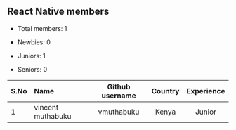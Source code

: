 ## React Native members

-   Total members: 1

-   Newbies: 0
-   Juniors: 1
-   Seniors: 0

| S.No | Name              | Github username | Country | Experience |
| :--- | :---------------- | :-------------: | :-----: | :--------: |
| 1    | vincent muthabuku |   vmuthabuku    |  Kenya  |   Junior   |
